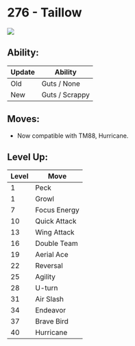 # 276 - Taillow
![][276]

## Ability:

Update | Ability
---    | ---
Old    | Guts / None
New    | Guts / Scrappy

## Moves:

 - Now compatible with TM88, Hurricane.

## Level Up:

Level | Move
---   | ---
  1   | Peck
  1   | Growl
  7   | Focus Energy
 10   | Quick Attack
 13   | Wing Attack
 16   | Double Team
 19   | Aerial Ace
 22   | Reversal
 25   | Agility
 28   | U-turn
 31   | Air Slash
 34   | Endeavor
 37   | Brave Bird
 40   | Hurricane



[276]: /img/pokemon/276.png
